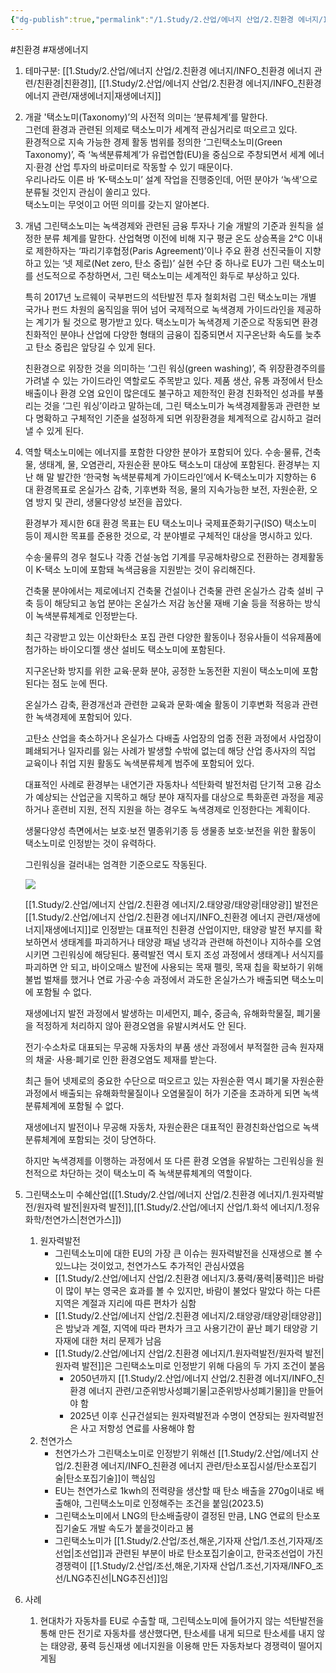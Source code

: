 ```yaml
---
{"dg-publish":true,"permalink":"/1.Study/2.산업/에너지 산업/2.친환경 에너지/INFO_친환경 에너지 관련/그린택소노미/","created":"2024-11-20T21:02:28.523+09:00","updated":"2025-06-26T12:41:46.411+09:00"}
---
```


#친환경  #재생에너지 


1. 테마구분: [[1.Study/2.산업/에너지 산업/2.친환경 에너지/INFO_친환경 에너지 관련/친환경\|친환경]], [[1.Study/2.산업/에너지 산업/2.친환경 에너지/INFO_친환경 에너지 관련/재생에너지\|재생에너지]]

2. 개괄
	'택소노미(Taxonomy)’의 사전적 의미는 ‘분류체계’를 말한다.  
	그런데 환경과 관련된 의제로 택소노미가 세계적 관심거리로 떠오르고 있다.  
	환경적으로 지속 가능한 경제 활동 범위를 정의한 ‘그린택소노미(Green Taxonomy)’, 즉 ‘녹색분류체계’가 유럽연합(EU)을 중심으로 주창되면서 세계 에너지·환경 산업 투자의 바로미터로 작동할 수 있기 때문이다.  
	우리나라도 이른 바 ‘K-택소노미’ 설계 작업을 진행중인데, 어떤 분야가 ‘녹색’으로 분류될 것인지 관심이 쏠리고 있다.  
	택소노미는 무엇이고 어떤 의미를 갖는지 알아본다.

1. 개념
	그린택소노미는 녹색경제와 관련된 금융 투자나 기술 개발의 기준과 원칙을 설정한 분류 체계를 말한다. 산업혁명 이전에 비해 지구 평균 온도 상승폭을 2℃ 이내로 제한하자는 ‘파리기후협정(Paris Agreement)’이나 주요 환경 선진국들이 지향하고 있는 ‘넷 제로(Net zero, 탄소 중립)’ 실현 수단 중 하나로 EU가 그린 택소노미를 선도적으로 주창하면서, 그린 택소노미는 세계적인 화두로 부상하고 있다.

	특히 2017년 노르웨이 국부펀드의 석탄발전 투자 철회처럼 그린 택소노미는 개별 국가나 펀드 차원의 움직임을 뛰어 넘어 국제적으로 녹색경제 가이드라인을 제공하는 계기가 될 것으로 평가받고 있다. 택소노미가 녹색경제 기준으로 작동되면 환경 친화적인 분야나 산업에 다양한 형태의 금융이 집중되면서 지구온난화 속도를 늦추고 탄소 중립은 앞당길 수 있게 된다.

	친환경으로 위장한 것을 의미하는 ‘그린 워싱(green washing)’, 즉 위장환경주의를 가려낼 수 있는 가이드라인 역할로도 주목받고 있다. 제품 생산, 유통 과정에서 탄소 배출이나 환경 오염 요인이 많은데도 불구하고 제한적인 환경 친화적인 성과를 부풀리는 것을 ‘그린 워싱’이라고 말하는데, 그린 택소노미가 녹색경제활동과 관련한 보다 명확하고 구체적인 기준을 설정하게 되면 위장환경을 체계적으로 감시하고 걸러낼 수 있게 된다.

1. 역할
	택소노미에는 에너지를 포함한 다양한 분야가 포함되어 있다. 수송·물류, 건축물, 생태계, 물, 오염관리, 자원순환 분야도 택소노미 대상에 포함된다. 환경부는 지난 해 말 발간한 ‘한국형 녹색분류체계 가이드라인’에서 K-택소노미가 지향하는 6 대 환경목표로 온실가스 감축, 기후변화 적응, 물의 지속가능한 보전, 자원순환, 오염 방지 및 관리, 생물다양성 보전을 꼽았다.
	
	환경부가 제시한 6대 환경 목표는 EU 택소노미나 국제표준화기구(ISO) 택소노미 등이 제시한 목표를 준용한 것으로, 각 분야별로 구체적인 대상을 명시하고 있다.
	
	수송·물류의 경우 철도나 각종 건설·농업 기계를 무공해차량으로 전환하는 경제활동이 K-택소 노미에 포함돼 녹색금융을 지원받는 것이 유리해진다.
	
	건축물 분야에서는 제로에너지 건축물 건설이나 건축물 관련 온실가스 감축 설비 구축 등이 해당되고 농업 분야는 온실가스 저감 농산물 재배 기술 등을 적용하는 방식이 녹색분류체계로 인정받는다.
	
	최근 각광받고 있는 이산화탄소 포집 관련 다양한 활동이나 정유사들이 석유제품에 첨가하는 바이오디젤 생산 설비도 택소노미에 포함된다.
	
	지구온난화 방지를 위한 교육·문화 분야, 공정한 노동전환 지원이 택소노미에 포함된다는 점도 눈에 띈다.
	
	온실가스 감축, 환경개선과 관련한 교육과 문화·예술 활동이 기후변화 적응과 관련한 녹색경제에 포함되어 있다.
	
	고탄소 산업을 축소하거나 온실가스 다배출 사업장의 업종 전환 과정에서 사업장이 폐쇄되거나 일자리를 잃는 사례가 발생할 수밖에 없는데 해당 산업 종사자의 직업 교육이나 취업 지원 활동도 녹색분류체계 범주에 포함되어 있다.
	
	대표적인 사례로 환경부는 내연기관 자동차나 석탄화력 발전처럼 단기적 고용 감소가 예상되는 산업군을 지목하고 해당 분야 재직자를 대상으로 특화훈련 과정을 제공하거나 훈련비 지원, 전직 지원을 하는 경우도 녹색경제로 인정한다는 계획이다.
	
	생물다양성 측면에서는 보호·보전 멸종위기종 등 생물종 보호·보전을 위한 활동이 택소노미로 인정받는 것이 유력하다.
	
	그린워싱을 걸러내는 엄격한 기준으로도 작동된다.
	
	![](https://gscaltexmediahub.com/wp-content/uploads/2022/08/0817_%EA%B7%B8%EB%A6%B0%EC%9B%8C%EC%8B%B1_1.png)
	
	[[1.Study/2.산업/에너지 산업/2.친환경 에너지/2.태양광/태양광\|태양광]] 발전은 [[1.Study/2.산업/에너지 산업/2.친환경 에너지/INFO_친환경 에너지 관련/재생에너지\|재생에너지]]로 인정받는 대표적인 친환경 산업이지만, 태양광 발전 부지를 확보하면서 생태계를 파괴하거나 태양광 패널 냉각과 관련해 하천이나 지하수를 오염시키면 그린워싱에 해당된다. 풍력발전 역시 토지 조성 과정에서 생태계나 서식지를 파괴하면 안 되고, 바이오매스 발전에 사용되는 목재 펠릿, 목재 칩을 확보하기 위해 불법 벌채를 했거나 연료 가공·수송 과정에서 과도한 온실가스가 배출되면 택소노미에 포함될 수 없다.
	
	재생에너지 발전 과정에서 발생하는 미세먼지, 폐수, 중금속, 유해화학물질, 폐기물을 적정하게 처리하지 않아 환경오염을 유발시켜서도 안 된다.
	
	전기·수소차로 대표되는 무공해 자동차의 부품 생산 과정에서 부적절한 금속 원자재의 채굴· 사용·폐기로 인한 환경오염도 제재를 받는다.
	
	최근 들어 넷제로의 중요한 수단으로 떠오르고 있는 자원순환 역시 폐기물 자원순환 과정에서 배출되는 유해화학물질이나 오염물질이 허가 기준을 초과하게 되면 녹색분류체계에 포함될 수 없다.
	
	재생에너지 발전이나 무공해 자동차, 자원순환은 대표적인 환경친화산업으로 녹색분류체계에 포함되는 것이 당연하다.
	
	하지만 녹색경제를 이행하는 과정에서 또 다른 환경 오염을 유발하는 그린워싱을 원천적으로 차단하는 것이 택소노미 즉 녹색분류체계의 역할이다.

2. 그린택소노미 수혜산업([[1.Study/2.산업/에너지 산업/2.친환경 에너지/1.원자력발전/원자력 발전\|원자력 발전]],[[1.Study/2.산업/에너지 산업/1.화석 에너지/1.정유화학/천연가스\|천연가스]])
	1. 원자력발전
		- 그린텍소노미에 대한 EU의 가장 큰 이슈는 원자력발전을 신재생으로 볼 수 있느냐는 것이었고, 천연가스도 추가적인 관심사였음
		- [[1.Study/2.산업/에너지 산업/2.친환경 에너지/3.풍력/풍력\|풍력]]은 바람이 많이 부는 영국은 효과를 볼 수 있지만, 바람이 불었다 말았다 하는 다른 지역은 계절과 지리에 따른 편차가 심함
		- [[1.Study/2.산업/에너지 산업/2.친환경 에너지/2.태양광/태양광\|태양광]]은 밤낮과 계절, 지역에 따라 편차가 크고 사용기간이 끝난 폐기 태양광 기자재에 대한 처리 문제가 남음
		- [[1.Study/2.산업/에너지 산업/2.친환경 에너지/1.원자력발전/원자력 발전\|원자력 발전]]은 그린택소노미로 인정받기 위해 다음의 두 가지 조건이 붙음
			- 2050년까지 [[1.Study/2.산업/에너지 산업/2.친환경 에너지/INFO_친환경 에너지 관련/고준위방사성폐기물\|고준위방사성폐기물]]을 만들어야 함
			- 2025년 이후 신규건설되는 원자력발전과 수명이 연장되는 원자력발전은 사고 저항성 연료를 사용해야 함 
	2. 천연가스 
		- 천연가스가 그린택소노미로 인정받기 위해선 [[1.Study/2.산업/에너지 산업/2.친환경 에너지/INFO_친환경 에너지 관련/탄소포집시설/탄소포집기술\|탄소포집기술]]이 핵심임
		- EU는 천연가스로 1kwh의 전력량을 생산할 때 탄소 배출을 270g이내로 배출해야, 그린택소노미로 인정해주는 조건을 붙임(2023.5)
		- 그린택소노미에서 LNG의 탄소배출량이 결정된 만큼, LNG 연료의 탄소포집기술도 개발 속도가 붙을것이라고 봄
		- 그린택소노미가 [[1.Study/2.산업/조선,해운,기자재 산업/1.조선,기자재/조선업\|조선업]]과 관련된 부분이 바로 탄소포집기술이고, 한국조선업이 가진 경쟁력이 [[1.Study/2.산업/조선,해운,기자재 산업/1.조선,기자재/INFO_조선/LNG추진선\|LNG추진선]]임

3. 사례
	1. 현대차가 자동차를 EU로 수출할 때, 그린텍소노미에 들어가지 않는 석탄발전을 통해 만든 전기로 자동차를 생산했다면, 탄소세를 내게 되므로 탄소세를 내지 않는 태양광, 풍력 등신재생 에너지원을 이용해 만든 자동차보다 경쟁력이 떨어지게됨